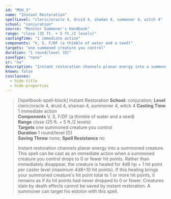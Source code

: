 ```yaml
---
id: "MSH_3"
name: "Instant Restoration"
spellLevel: "cleric/oracle 4, druid 4, shaman 4, summoner 4, witch 4"
school: "conjuration"
source: "Monster Summoner's Handbook"
range: "close (25 ft. + 5 ft./2 levels)"
castingTime: "1 immediate action"
components: "V, S, F/DF (a thimble of water and a seed)"
targets: "one summoned creature you control"
duration: "1 round/level (D)"
saveType: "none"
sr: "no"
description: "Instant restoration channels planar energy into a summoned creature. This spell can be cast as an immediate action when a summoned creature you control drops to 0 or fewer hit points. Rather than immediately disappear, the creature is healed for 4d8 hp + 1 hit point per caster level (maximum 4d8+10 hit points). If this healing brings your summoned creature's hit point total to 1 or more hit points, it remains as if its hit points had never dropped to 0 or fewer. Creatures slain by death effects cannot be saved by instant restoration. A summoner can target his eidolon with this spell."
known: false
cssclasses:
  - hide-title
  - hide-properties
---
```


> [!spellbook-spell-block] Instant Restoration
> **School:** conjuration; **Level** cleric/oracle 4, druid 4, shaman 4, summoner 4, witch 4
> **Casting Time** 1 immediate action  
> **Components** V, S, F/DF (a thimble of water and a seed)  
> **Range** close (25 ft. + 5 ft./2 levels)  
> **Targets** one summoned creature you control  
> **Duration** 1 round/level (D)  
> **Saving Throw** none; **Spell Resistance** no
> 
> Instant restoration channels planar energy into a summoned creature. This spell can be cast as an immediate action when a summoned creature you control drops to 0 or fewer hit points. Rather than immediately disappear, the creature is healed for 4d8 hp + 1 hit point per caster level (maximum 4d8+10 hit points). If this healing brings your summoned creature's hit point total to 1 or more hit points, it remains as if its hit points had never dropped to 0 or fewer. Creatures slain by death effects cannot be saved by instant restoration. A summoner can target his eidolon with this spell.